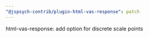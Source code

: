 ```yaml
---
"@jspsych-contrib/plugin-html-vas-response": patch
---
```


html-vas-response: add option for discrete scale points
